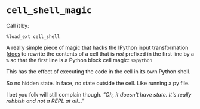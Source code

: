 # `cell_shell_magic`

Call it by:

`%load_ext cell_shell`


A really simple piece of magic that hacks the IPython input transformation ([docs](https://ipython.readthedocs.io/en/stable/config/inputtransforms.html) to rewrite the contents of a cell that is *not* prefixed in the first line by a `%` so that the first line is a Python block cell magic: `%%python`

This has the effect of executing the code in the cell in its own Python shell.

So no hidden state. In face, no state outside the cell. Like running a py file.

I bet you folk will still complain though. *"Oh, it doesn't have state. It's really rubbish and not a REPL at all..."*